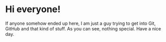 # Hi everyone!

If anyone somehow ended up here, I am just a guy trying to get into Git, GitHub and that kind of stuff. As you can see, nothing special. Have a nice day.
